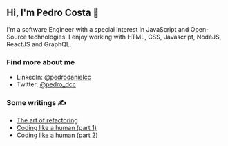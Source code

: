 ## Hi, I'm Pedro Costa 👋 

I'm a software Engineer with a special interest in JavaScript and Open-Source technologies. I enjoy working with HTML, CSS, Javascript, NodeJS, ReactJS and GraphQL. 

### Find more about me 

- LinkedIn: <a href="https://www.linkedin.com/in/pedrodanielcc/">@pedrodanielcc</a>
- Twitter: <a href="https://twitter.com/pedro_dcc">@pedro_dcc</a>


### Some writings ✍

- <a href="https://medium.com/@pedro.costa.dev/the-art-of-refactoring-7473850a3d88">The art of refactoring</a>
- <a href="https://medium.com/@pedro.costa.dev/coding-like-a-human-f2488d6064f6">Coding like a human (part 1)</a>
- <a href="https://medium.com/@pedro.costa.dev/coding-like-a-human-part-2-b0256fd6517a">Coding like a human (part 2)</a>
